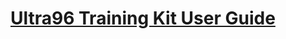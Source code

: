 # <a href="https://www.inipro.net/goods/goods_view.php?goodsNo=1000618159" target="_blank">Ultra96 Training Kit User Guide</a>
